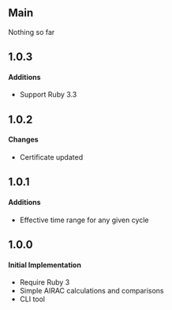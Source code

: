 ## Main

Nothing so far

## 1.0.3

#### Additions
* Support Ruby 3.3

## 1.0.2

#### Changes
* Certificate updated

## 1.0.1

#### Additions
* Effective time range for any given cycle

## 1.0.0

#### Initial Implementation
* Require Ruby 3
* Simple AIRAC calculations and comparisons
* CLI tool

